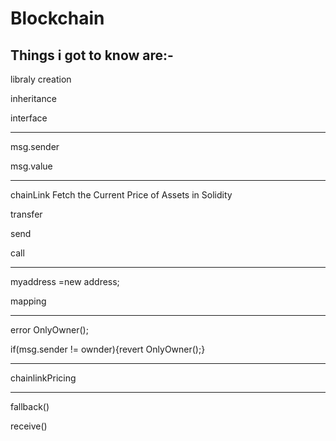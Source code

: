 # Blockchain
## Things i got to know are:-

libraly creation

inheritance

interface
<hr/>

msg.sender

msg.value
<hr/>
chainLink Fetch the Current Price of Assets in Solidity

transfer

send

call
<hr/>

myaddress =new address[](0);

mapping

<hr/>
error OnlyOwner();

if(msg.sender != ownder){revert OnlyOwner();}
<hr/>

chainlinkPricing

<hr/>
fallback()

receive()

